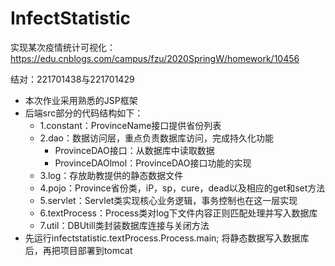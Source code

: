 # InfectStatistic
实现某次疫情统计可视化：https://edu.cnblogs.com/campus/fzu/2020SpringW/homework/10456

结对：221701438与221701429
+ 本次作业采用熟悉的JSP框架
+ 后端src部分的代码结构如下：
    + 1.constant：ProvinceName接口提供省份列表
    + 2.dao：数据访问层，重点负责数据库访问，完成持久化功能
        + ProvinceDAO接口：从数据库中读取数据
        + ProvinceDAOlmol：ProvinceDAO接口功能的实现
    + 3.log：存放助教提供的静态数据文件
    + 4.pojo：Province省份类，iP，sp，cure，dead以及相应的get和set方法
    + 5.servlet：Servlet类实现核心业务逻辑，事务控制也在这一层实现
    + 6.textProcess：Process类对log下文件内容正则匹配处理并写入数据库
    + 7.util：DBUtill类封装数据库连接与关闭方法
+ 先运行infectstatistic.textProcess.Process.main;
  将静态数据写入数据库后，再把项目部署到tomcat
